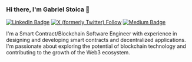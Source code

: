 
### Hi there, I'm Gabriel Stoica 👋

[![LinkedIn Badge](https://img.shields.io/badge/-LinkedIn-blue?style=flat-square&logo=Linkedin&logoColor=white&link=https://www.linkedin.com/in/yourname/)](https://www.linkedin.com/in/gabriel-stoica-26420a75/)
[![X (formerly Twitter) Follow](https://img.shields.io/twitter/follow/stoicaxyz)](https://twitter.com/stoicaxyz)
[![Medium Badge](https://img.shields.io/badge/-Medium-black?style=flat-square&logo=Medium&logoColor=white&link=https://medium.com/@yourusername)](https://medium.com/@gabriel.stoica)

I'm a Smart Contract/Blockchain Software Engineer with experience in designing and developing smart contracts and decentralized applications. I'm passionate about exploring the potential of blockchain technology and contributing to the growth of the Web3 ecosystem.
